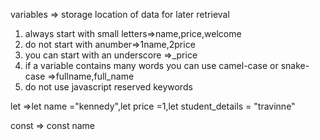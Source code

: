 variables => storage location of data for later retrieval
<!--naming convention of variables -->
1. always start with small letters=>name,price,welcome
2. do not start with anumber=>1name,2price
3. you can start with an underscore =>_price
4. if a variable contains many words you can use camel-case or snake-case =>fullname,full_name
5. do not use javascript reserved keywords

<!-- variable declaration -->
let =>let name ="kennedy",let price =1,let student_details = "travinne"

const => const name


